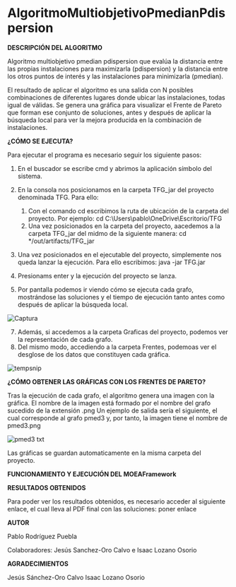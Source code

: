 # AlgoritmoMultiobjetivoPmedianPdispersion

**DESCRIPCIÓN DEL ALGORITMO**

Algoritmo multiobjetivo pmedian pdispersion que evalúa la distancia entre las propias instalaciones para maximizarla (pdispersion)
y la distancia entre los otros puntos de interés y las instalaciones para minimizarla (pmedian).

El resultado de aplicar el algoritmo es una salida con N posibles combinaciones de diferentes lugares donde ubicar las instalaciones, todas igual de válidas.
Se genera una gráfica para visualizar el Frente de Pareto que forman ese conjunto de soluciones, 
antes y después de aplicar la búsqueda local para ver la mejora producida en la combinación de instalaciones.

**¿CÓMO SE EJECUTA?**

Para ejecutar el programa es necesario seguir los siguiente pasos:
  1. En el buscador se escribe cmd y abrimos la aplicación símbolo del sistema.
  2. En la consola nos posicionamos en la carpeta TFG_jar del proyecto denominada TFG. Para ello:
     1. Con el comando cd escribimos la ruta de ubicación de la carpeta del proyecto. Por ejemplo: cd C:\Users\pablo\OneDrive\Escritorio/TFG
     2. Una vez posicionados en la carpeta del proyecto, aacedemos a la carpeta TFG_jar del midmo de la siguiente manera: cd */out/artifacts/TFG_jar
  3. Una vez posicionados en el ejecutable del proyecto, simplemente nos queda lanzar la ejecución. Para ello escribimos: java -jar TFG.jar
  4. Presionams enter y la ejecución del proyecto se lanza.

  5. Por pantalla podemos ir viendo cómo se ejecuta cada grafo, mostrándose las soluciones y el tiempo de ejecución tanto antes como después de aplicar la búsqueda local.
          
![Captura](https://user-images.githubusercontent.com/63146846/155406254-eab86821-8981-4a4a-a771-7a27548fbd93.PNG)

  7. Además, si accedemos a la carpeta Graficas del proyecto, podemos ver la representación de cada grafo.
  8. Del mismo modo, accediendo a la carpeta Frentes, podemoas ver el desglose de los datos que constituyen cada gráfica.

![tempsnip](https://user-images.githubusercontent.com/63146846/155407184-f975700d-14f2-4fcc-8f60-dd43c6342707.png)


**¿CÓMO OBTENER LAS GRÁFICAS CON LOS FRENTES DE PARETO?**

Tras la ejecución de cada grafo, el algoritmo genera una imagen con la gráfica. El nombre de la imagen está formado por el nombre del grafo sucedido de la extensión .png
Un ejemplo de salida sería el siguiente, el cual corresponde al grafo pmed3 y, por tanto, la imagen tiene el nombre de pmed3.png

![pmed3 txt](https://user-images.githubusercontent.com/63146846/149678054-0548b66e-6757-4470-a03d-ed5557276161.png)

Las gráficas se guardan automaticamente en la misma carpeta del proyecto.

**FUNCIONAMIENTO Y EJECUCIÓN DEL MOEAFramework**

**RESULTADOS OBTENIDOS**

Para poder ver los resultados obtenidos, es necesario acceder al siguiente enlace, el cual lleva al PDF final con las soluciones: poner enlace

**AUTOR**

Pablo Rodríguez Puebla

Colaboradores: Jesús Sanchez-Oro Calvo e Isaac Lozano Osorio

**AGRADECIMIENTOS**

Jesús Sánchez-Oro Calvo
Isaac Lozano Osorio

